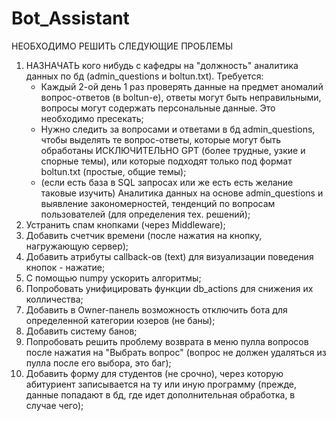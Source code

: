 # Bot_Assistant
НЕОБХОДИМО РЕШИТЬ СЛЕДУЮЩИЕ ПРОБЛЕМЫ
1. НАЗНАЧАТЬ кого нибудь с кафедры на "должность" аналитика данных по бд (admin_questions и boltun.txt). Требуется:
   - Каждый 2-ой день 1 раз проверять данные на предмет аномалий вопрос-ответов (в boltun-е), ответы могут быть неправильными, вопросы могут содержать персональные данные. Это необходимо пресекать;  
   - Нужно следить за вопросами и ответами в бд admin_questions, чтобы выделять те вопрос-ответы, которые могут быть обработаны ИСКЛЮЧИТЕЛЬНО GPT (более трудные, узкие и спорные темы),
     или которые подходят только под формат boltun.txt (простые, общие темы);
   - (если есть база в SQL запросах или же есть есть желание таковые изучить) Аналитика данных на основе admin_questions и выявление закономерностей, тенденций по вопросам пользователей (для определения тех. решений); 
3. Устранить спам кнопками (через Middleware);
4. Добавить счетчик времени (после нажатия на кнопку, нагружающую сервер);
5. Добавить атрибуты callback-ов (text) для визуализации поведения кнопок - нажатие;
6. С помощью numpy ускорить алгоритмы;
7. Попробовать унифицировать функции db_actions для снижения их колличества;
8. Добавить в Owner-панель возможность отключить бота для определенной категории юзеров (не баны);
9. Добавить систему банов;
10. Попробовать решить проблему возврата в меню пулла вопросов после нажатия на "Выбрать вопрос" (вопрос не должен удаляться из пулла после его выбора, это баг);
11. Добавить форму для студентов (не срочно), через которую абитуриент записывается на ту или иную программу (прежде, данные попадают в бд, где идет дополнительная обработка, в случае чего);
    
